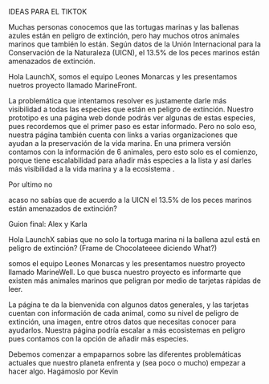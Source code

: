 IDEAS PARA EL TIKTOK 

Muchas personas conocemos que las tortugas marinas y las ballenas azules están en peligro de extinción, pero hay muchos otros animales marinos que también lo están. Según datos de la Unión Internacional para la Conservación de la Naturaleza (UICN), el 13.5% de los peces marinos están amenazados de extinción.  

Hola LaunchX, somos el equipo Leones Monarcas y les presentamos nuetros proyecto llamado MarineFront.  

La problemática que intentamos resolver es justamente darle más visibilidad a todas las especies que están en peligro de extinción. Nuestro prototipo es una página web donde podrás ver algunas de estas especies, pues recordemos que el primer paso es estar informado. Pero no solo eso, nuestra página también cuenta con links a varias organizaciones que ayudan a la preservación de la vida marina. En una primera versión contamos con la información de 6 animales, pero esto solo es el comienzo, porque tiene escalabilidad para añadir más especies a la lista y así darles más visibilidad a la vida marina y a la ecosistema .  

Por ultimo no 

acaso no sabías que de acuerdo a la UICN el 13.5% de los peces marinos están amenazados de extinción?  

 

 

Guion final: Alex y Karla 

Hola LaunchX sabias que no solo la tortuga marina ni la ballena azul está en peligro de extinción? (Frame de Chocolateeee diciendo What?) 

somos el equipo Leones Monarcas y les presentamos nuestro proyecto llamado MarineWell. Lo que busca nuestro proyecto es informarte que existen más animales marinos que peligran por medio de tarjetas rápidas de leer. 

La página te da la bienvenida con algunos datos generales, y las tarjetas cuentan con información de cada animal, como su nivel de peligro de extinción, una imagen, entre otros datos que necesitas conocer para ayudarlos. Nuestra página podría escalar a más ecosistemas en peligro pues contamos con la opción de añadir más especies. 

Debemos comenzar a empaparnos sobre las diferentes problemáticas actuales que nuestro planeta enfrenta y (sea poco o mucho) empezar a hacer algo. 					Hagámoslo por Kevin  